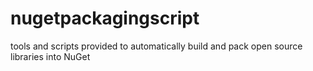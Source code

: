 # nugetpackagingscript
tools and scripts provided to automatically build and pack open source libraries into NuGet

